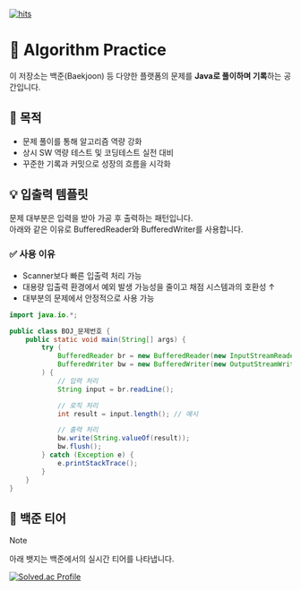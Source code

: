<a href="https://myhits.vercel.app"><img src="https://myhits.vercel.app/api/hit/https%3A%2F%2Fgithub.com%2Fdevkgn88%2Falgorithm_practice?color=green&label=hits&size=small" alt="hits" /></a>
# 🧠 Algorithm Practice
이 저장소는 백준(Baekjoon) 등 다양한 플랫폼의 문제를 **Java로 풀이하며 기록**하는 공간입니다.

## 📌 목적

- 문제 풀이를 통해 알고리즘 역량 강화
- 상시 SW 역량 테스트 및 코딩테스트 실전 대비
- 꾸준한 기록과 커밋으로 성장의 흐름을 시각화

## 💡 입출력 템플릿
문제 대부분은 입력을 받아 가공 후 출력하는 패턴입니다.<br>
아래와 같은 이유로 BufferedReader와 BufferedWriter를 사용합니다. 

### ✅ 사용 이유
- Scanner보다 빠른 입출력 처리 가능
- 대용량 입출력 환경에서 예외 발생 가능성을 줄이고 채점 시스템과의 호환성 ↑
- 대부분의 문제에서 안정적으로 사용 가능
```java
import java.io.*;

public class BOJ_문제번호 {
    public static void main(String[] args) {
        try (
            BufferedReader br = new BufferedReader(new InputStreamReader(System.in));
            BufferedWriter bw = new BufferedWriter(new OutputStreamWriter(System.out));
        ) {
            // 입력 처리
            String input = br.readLine();

            // 로직 처리
            int result = input.length(); // 예시

            // 출력 처리
            bw.write(String.valueOf(result));
            bw.flush();
        } catch (Exception e) {
            e.printStackTrace();
        }
    }
}
```

## 🏅 백준 티어
> [!NOTE]
> 아래 뱃지는 백준에서의 실시간 티어를 나타냅니다.<br>

[![Solved.ac Profile](http://mazassumnida.wtf/api/v2/generate_badge?boj=devkgn88)](https://solved.ac/devkgn88/)
